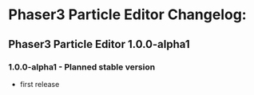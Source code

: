 # Phaser3 Particle Editor Changelog:

## Phaser3 Particle Editor 1.0.0-alpha1

### 1.0.0-alpha1 - Planned stable version

- first release
